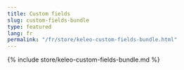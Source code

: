 ```yaml
---
title: Custom fields
slug: custom-fields-bundle
type: featured
lang: fr
permalink: "/fr/store/keleo-custom-fields-bundle.html"
---
```


{% include store/keleo-custom-fields-bundle.md %}
